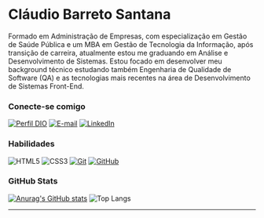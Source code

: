 # Cláudio Barreto Santana
Formado em Administração de Empresas, com especialização em Gestão de Saúde Pública e um MBA em Gestão de Tecnologia da Informação, após transição de carreira, atualmente estou me graduando em Análise e Desenvolvimento de Sistemas. Estou focado em desenvolver meu background técnico estudando também Engenharia de Qualidade de Software (QA) e as tecnologias mais recentes na área de Desenvolvimento de Sistemas Front-End.

### Conecte-se comigo
[![Perfil DIO](https://img.shields.io/badge/-Meu%20Perfil%20na%20DIO-30A3DC?style=for-the-badge)](https://web.dio.me/users/claudio_bs/)
[![E-mail](https://img.shields.io/badge/-Email-000?style=for-the-badge&logo=microsoft-outlook&logoColor=E94D5F)](mailto:claudio_bs@icloud.com)
[![LinkedIn](https://img.shields.io/badge/-LinkedIn-000?style=for-the-badge&logo=linkedin&logoColor=30A3DC)](https://www.linkedin.com/in/claudio-bs/)


### Habilidades
![HTML5](https://img.shields.io/badge/HTML-000?style=for-the-badge&logo=html5&logoColor=30A3DC)
![CSS3](https://img.shields.io/badge/CSS3-000?style=for-the-badge&logo=css3&logoColor=E94D5F)
[![Git](https://img.shields.io/badge/Git-000?style=for-the-badge&logo=git&logoColor=E94D5F)](https://git-scm.com/doc) 
[![GitHub](https://img.shields.io/badge/GitHub-000?style=for-the-badge&logo=github&logoColor=30A3DC)](https://docs.github.com/)


### GitHub Stats
[![Anurag's GitHub stats](https://github-readme-stats.vercel.app/api?username=claudio-bs)](https://github.com/claudio-bs/github-readme-stats)
![Top Langs](https://github-readme-stats-git-masterrstaa-rickstaa.vercel.app/api/top-langs/?username=claudio-bs&layout=compact&bg_color=000&border_color=30A3DC&title_color=E94D5F&text_color=FFF)

---
